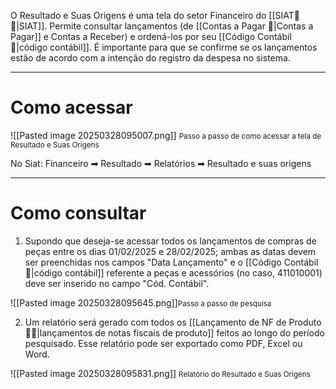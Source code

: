 O Resultado e Suas Origens é uma tela do setor Financeiro do [[SIAT🚚🌐|SIAT]]. Permite consultar lançamentos (de [[Contas a Pagar 💸|Contas a Pagar]] e Contas a Receber) e ordená-los por seu [[Código Contábil 🔢|código contábil]]. É importante para que se confirme se os lançamentos estão de acordo com a intenção do registro da despesa no sistema.

---
# Como acessar

![[Pasted image 20250328095007.png]]
<span style="font-size: smaller">Passo a passo de como acessar a tela de Resultado e Suas Origens</span>

No Siat: Financeiro ➡ Resultado ➡ Relatórios ➡ Resultado e suas origens

---
# Como consultar

1. Supondo que deseja-se acessar todos os lançamentos de compras de peças entre os dias 01/02/2025 e 28/02/2025; ambas as datas devem ser preenchidas nos campos "Data Lançamento" e o [[Código Contábil 🔢|código contábil]] referente a peças e acessórios (no caso, 411010001) deve ser inserido no campo "Cód. Contábil".

![[Pasted image 20250328095645.png]]<span style="font-size: smaller">Passo a passo de pesquisa</span>

2. Um relatório será gerado com todos os [[Lançamento de NF de Produto 📃🔧|lançamentos de notas fiscais de produto]] feitos ao longo do período pesquisado. Esse relatório pode ser exportado como PDF, Excel ou Word.

![[Pasted image 20250328095831.png]]
<span style="font-size: smaller">Relatório do Resultado e Suas Origens</span>